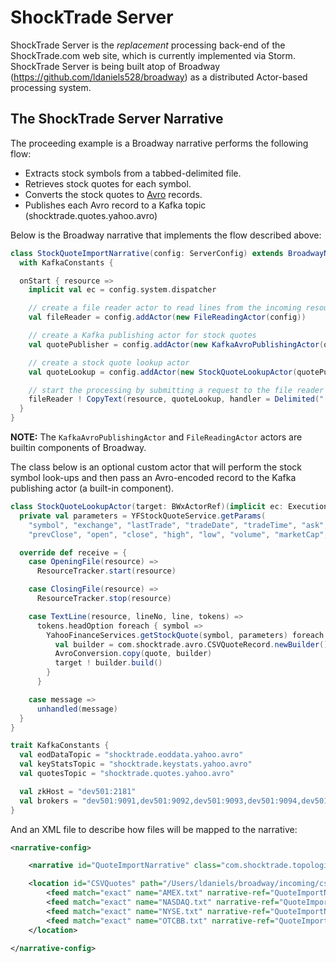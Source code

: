 ShockTrade Server
=================
ShockTrade Server is the *replacement* processing back-end of the ShockTrade.com web site, which is currently implemented
via Storm. ShockTrade Server is being built atop of Broadway (https://github.com/ldaniels528/broadway) as a distributed
Actor-based processing system.

## The ShockTrade Server Narrative

The proceeding example is a Broadway narrative performs the following flow:

* Extracts stock symbols from a tabbed-delimited file.
* Retrieves stock quotes for each symbol.
* Converts the stock quotes to <a href="http://avro.apache.org/" target="avro">Avro</a> records.
* Publishes each Avro record to a Kafka topic (shocktrade.quotes.yahoo.avro)

Below is the Broadway narrative that implements the flow described above:

```scala
class StockQuoteImportNarrative(config: ServerConfig) extends BroadwayNarrative(config, "Stock Quote Import")
  with KafkaConstants {

  onStart { resource =>
    implicit val ec = config.system.dispatcher

    // create a file reader actor to read lines from the incoming resource
    val fileReader = config.addActor(new FileReadingActor(config))

    // create a Kafka publishing actor for stock quotes
    val quotePublisher = config.addActor(new KafkaAvroPublishingActor(quotesTopic, brokers))

    // create a stock quote lookup actor
    val quoteLookup = config.addActor(new StockQuoteLookupActor(quotePublisher))

    // start the processing by submitting a request to the file reader actor
    fileReader ! CopyText(resource, quoteLookup, handler = Delimited("[\t]"))
  }
}
```

**NOTE:** The `KafkaAvroPublishingActor` and `FileReadingActor` actors are builtin components of Broadway.

The class below is an optional custom actor that will perform the stock symbol look-ups and then pass an Avro-encoded
record to the Kafka publishing actor (a built-in component).

```scala
class StockQuoteLookupActor(target: BWxActorRef)(implicit ec: ExecutionContext) extends Actor {
  private val parameters = YFStockQuoteService.getParams(
    "symbol", "exchange", "lastTrade", "tradeDate", "tradeTime", "ask", "bid", "change", "changePct",
    "prevClose", "open", "close", "high", "low", "volume", "marketCap", "errorMessage")

  override def receive = {
    case OpeningFile(resource) =>
      ResourceTracker.start(resource)

    case ClosingFile(resource) =>
      ResourceTracker.stop(resource)

    case TextLine(resource, lineNo, line, tokens) =>
      tokens.headOption foreach { symbol =>
        YahooFinanceServices.getStockQuote(symbol, parameters) foreach { quote =>
          val builder = com.shocktrade.avro.CSVQuoteRecord.newBuilder()
          AvroConversion.copy(quote, builder)
          target ! builder.build()
        }
      }

    case message =>
      unhandled(message)
  }
}
```

```scala
trait KafkaConstants {
  val eodDataTopic = "shocktrade.eoddata.yahoo.avro"
  val keyStatsTopic = "shocktrade.keystats.yahoo.avro"
  val quotesTopic = "shocktrade.quotes.yahoo.avro"

  val zkHost = "dev501:2181"
  val brokers = "dev501:9091,dev501:9092,dev501:9093,dev501:9094,dev501:9095,dev501:9096"
}
```

And an XML file to describe how files will be mapped to the narrative:

```xml
<narrative-config>

    <narrative id="QuoteImportNarrative" class="com.shocktrade.topologies.StockQuoteImportNarrative" />

    <location id="CSVQuotes" path="/Users/ldaniels/broadway/incoming/csvQuotes">
        <feed match="exact" name="AMEX.txt" narrative-ref="QuoteImportNarrative" />
        <feed match="exact" name="NASDAQ.txt" narrative-ref="QuoteImportNarrative" />
        <feed match="exact" name="NYSE.txt" narrative-ref="QuoteImportNarrative" />
        <feed match="exact" name="OTCBB.txt" narrative-ref="QuoteImportNarrative" />
    </location>

</narrative-config>
```

